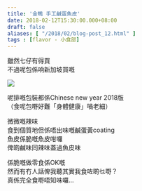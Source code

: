 ```yaml
---
title: '金鴨 手工鹹蛋魚皮'
date: 2018-02-12T15:30:00.000+08:00
draft: false
aliases: [ "/2018/02/blog-post_12.html" ]
tags : [flavor - 小食部]
---
```


雖然七仔有得買  
不過呢包係响新加坡買嘅  

![](/images/goldenduck.jpg)

呢排嘅包裝都係Chinese new year 2018版  
（食呢包嘢好難「身體健康」喎老細）  
  
微微嘅辣味  
食到個質地但係唔出味嘅鹹蛋黃coating  
魚皮係脆嘅魚皮咁囉  
俾啲鹹味同辣味蓋過魚皮味  
  
係脆嘅做零食係OK嘅  
然而有冇人話俾我聽其實我食咗啲乜嘢？  
真係完全食嘢唔知味囉...
